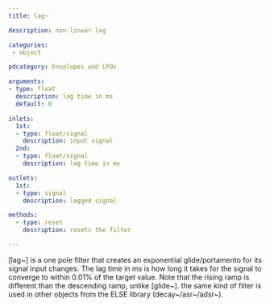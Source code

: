 ```yaml
---
title: lag~

description: non-linear lag

categories:
 - object

pdcategory: Envelopes and LFOs

arguments:
- type: float
  description: lag time in ms
  default: 0

inlets:
  1st:
  - type: float/signal
    description: input signal
  2nd:
  - type: float/signal
    description: lag time in ms

outlets:
  1st:
  - type: signal
    description: lagged signal

methods:
  - type: reset
    description: resets the filter

---
```


[lag~] is a one pole filter that creates an exponential glide/portamento for its signal input changes. The lag time in ms is how long it takes for the signal to converge to within 0.01% of the target value. Note that the rising ramp is different than the descending ramp, unlike [glide~]. the same kind of filter is used in other objects from the ELSE library (decay~/asr~/adsr~).

